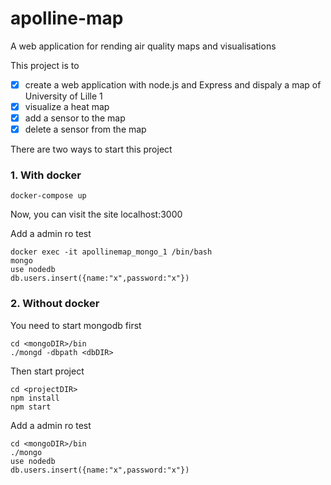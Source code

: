 # apolline-map
A web application for rending air quality maps and visualisations 

This project is to
- [x]  create a web application with node.js and Express and dispaly a map of University of Lille 1
- [x]  visualize a heat map
- [x]  add a sensor to the map
- [x]  delete a sensor from the map

There are two ways to start this project
### 1. With docker
```
docker-compose up
```
Now, you can visit the site localhost:3000

Add a admin ro test
```
docker exec -it apollinemap_mongo_1 /bin/bash
mongo
use nodedb
db.users.insert({name:"x",password:"x"}) 
```
### 2. Without docker
You need to start mongodb first

```
cd <mongoDIR>/bin
./mongd -dbpath <dbDIR>
```
Then start project
```
cd <projectDIR>
npm install
npm start
```
Add a admin ro test
```
cd <mongoDIR>/bin
./mongo
use nodedb
db.users.insert({name:"x",password:"x"}) 
```